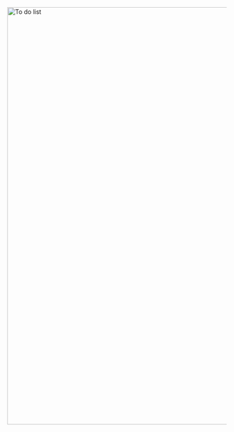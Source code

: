 <img width="960" alt="To do list" src="https://github.com/ErRakeshgithub/To-Do-List/assets/112877228/1421027c-a958-43eb-a4e3-1769b5c009a8">

